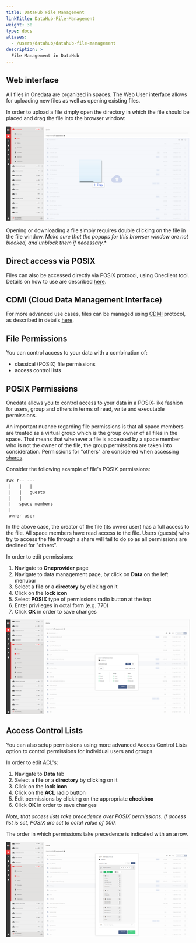 ```yaml
---
title: DataHub File Management
linkTitle: DataHub-File-Management
weight: 30
type: docs
aliases:
  - /users/datahub/datahub-file-management
description: >
  File Management in DataHub
---
```


## Web interface

All files in Onedata are organized in spaces. The Web User interface allows for uploading new files as well as opening existing files.

In order to upload a file simply open the directory in which the file should be placed and drag the file into the browser window:

![drag the file into the browser window](datahub-drag-file.png)

Opening or downloading a file simply requires double clicking on the file in the file window.
*Make sure that the popups for this browser window are not blocked, and unblock them if necessary.**

## Direct access via POSIX

Files can also be accessed directly via POSIX protocol, using Oneclient tool. Details on how to use are described [here](https://onedata.org/#/home/documentation/doc/using_onedata/oneclient.html).

## CDMI (Cloud Data Management Interface)

For more advanced use cases, files can be managed using [CDMI](http://www.snia.org/cdmi) protocol, as described in details [here](https://onedata.org/#/home/documentation/doc/advanced/cdmi.html).

## File Permissions

You can control access to your data with a combination of:

* classical (POSIX) file permissions
* access control lists

## POSIX Permissions

Onedata allows you to control access to your data in a POSIX-like fashion for users, group and others in terms of read, write and executable permissions.

An important nuance regarding file permissions is that all space members are treated as a virtual group which is the group owner of all files in the space.
That means that whenever a file is accessed by a space member who is not the owner of the file, the group permissions are taken into consideration. Permissions for "others" are considered when accessing [shares](https://onedata.org/#/home/documentation/doc/using_onedata/shares.html).

Consider the following example of file's POSIX permissions:

```shell
rwx r-- ---
 |   |   |
 |   |   guests
 |   |
 |   space members
 |
 owner user
```

In the above case, the creator of the file (its owner user) has a full access to the file. All space members have read access to the file. Users (guests) who try to access the file through a share will fail to do so as all permissions are declined for "others".

In order to edit permissions:

1. Navigate to **Oneprovider** page
1. Navigate to data management page, by click on **Data** on the left menubar
1. Select a **file** or a **directory** by clicking on it
1. Click on the **lock icon**
1. Select **POSIX** type of permissions radio button at the top
1. Enter privileges in octal form (e.g. 770)
1. Click **OK** in order to save changes

![DataHub POSIX](datahub-posix.png)

## Access Control Lists

You can also setup permissions using more advanced Access Control Lists option to control permissions for individual users and groups.

In order to edit ACL's:

1. Navigate to **Data** tab
1. Select a **file** or a **directory** by clicking on it
1. Click on the **lock icon**
1. Click on the **ACL** radio button
1. Edit permissions by clicking on the appropriate **checkbox**
1. Click **OK** in order to save changes

*Note, that access lists take precedence over POSIX permissions. If access list is set, POSIX are set to octal value of 000.*

The order in which permissions take precedence is indicated with an arrow.

![DataHub ACL](datahub-acl.png)